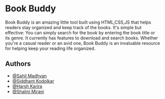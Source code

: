 # Book Buddy

Book Buddy is an amazing little tool built using HTML,CSS,JS that helps readers stay organized and keep track of the books. It's simple but effective: You can simply search for the book by entering the book title or its genre. It currently has features to download and search books. Whether you're a casual reader or an avid one, Book Buddy is an invaluable resource for helping keep your reading life organized.


## Authors

- [@Sahil Madhyan](https://github.com/Sahil-Madhyan)
- [@Siddhant Kodolkar](https://github.com/SiddhantKodolkar)
- [@Harsh Karira](https://github.com/Harshkarira)
- [@Shalini Mirani](https://github.com/Shalini-Mirani)
